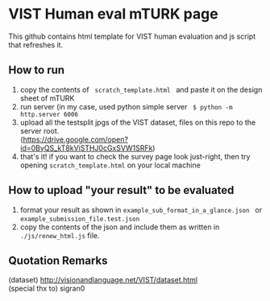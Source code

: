 # VIST Human eval mTURK page

This github contains html template for VIST human evaluation and js script that refreshes it.

## How to run 

 1. copy the contents of <code> scratch_template.html </code> and paste it on the design sheet of mTURK
 2. run server (in my case, used python simple server <code> $ python -m http.server 6006 </code>
 3. upload all the testsplit jpgs of the VIST dataset, files on this repo to the server root.  
   (https://drive.google.com/open?id=0ByQS_kT8kViSTHJ0cGxSVW1SRFk)
 4. that's it! if you want to check the survey page look just-right, then try opening <code>scratch_template.html</code> on your local machine 

## How to upload "your result" to be evaluated

 1. format your result as shown in <code>example_sub_format_in_a_glance.json </code> or <code>example_submission_file.test.json</code>   
 2. copy the contents of the json and include them as written in <code>./js/renew_html.js</code> file.


## Quotation Remarks

(dataset) http://visionandlanguage.net/VIST/dataset.html    
(special thx to) sigran0

